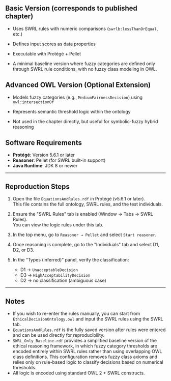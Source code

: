 ## Basic Version (corresponds to published chapter)

- Uses SWRL rules with numeric comparisons (`swrlb:lessThanOrEqual`, etc.) 

- Defines input scores as data properties

- Executable with Protégé + Pellet

- A minimal baseline version where fuzzy categories are defined only through SWRL rule conditions, with no fuzzy class modeling in OWL.



## Advanced OWL Version (Optional Extension)

- Models fuzzy categories (e.g., `MediumFairnessDecision`) using `owl:intersectionOf`

- Represents semantic threshold logic within the ontology

- Not used in the chapter directly, but useful for symbolic-fuzzy hybrid reasoning



## Software Requirements

- **Protégé**: Version 5.6.1 or later  
- **Reasoner**: Pellet (for SWRL built-in support)  
- **Java Runtime**: JDK 8 or newer

---

## Reproduction Steps

1. Open the file `EquationsAndRules.rdf` in Protégé (v5.6.1 or later).  
   This file contains the full ontology, SWRL rules, and the test individuals.

2. Ensure the "SWRL Rules" tab is enabled (Window → Tabs → SWRL Rules).  
   You can view the logic rules under this tab.

3. In the top menu, go to `Reasoner → Pellet` and select `Start reasoner`.

4. Once reasoning is complete, go to the "Individuals" tab and select D1, D2, or D3.

5. In the “Types (inferred)” panel, verify the classification:
   - D1 → `UnacceptableDecision`
   - D3 → `HighAcceptabilityDecision`
   - D2 → no classification (ambiguous case)

---

## Notes

- If you wish to re-enter the rules manually, you can start from `EthicalDecisionOntology.owl` and input the SWRL rules using the SWRL tab.
- `EquationsAndRules.rdf` is the fully saved version after rules were entered and can be used directly for reproducibility.
- `SWRL_Only_Baseline.rdf` provides a simplified baseline version of the ethical reasoning framework, in which fuzzy category thresholds are encoded entirely within SWRL rules rather than using overlapping OWL class definitions. This configuration removes fuzzy class axioms and relies only on rule-based logic to classify decisions based on numerical thresholds.
- All logic is encoded using standard OWL 2 + SWRL constructs.



